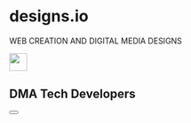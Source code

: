# designs.io
WEB CREATION AND DIGITAL MEDIA DESIGNS

<!DOCTYPE html><html lang="en"><head><meta charSet="utf-8"/><link rel="preload" as="font" href="https://builder.bookipi.com/_next/static/media/c9a5bc6a7c948fb0-s.p.woff2" crossorigin="" type="font/woff2"/><link rel="stylesheet" href="https://builder.bookipi.com/_next/static/css/944135019c598660.css" data-precedence="next"/><link rel="stylesheet" href="https://builder.bookipi.com/_next/static/css/442e733a3b2dfb42.css" data-precedence="next"/><link rel="stylesheet" href="https://builder.bookipi.com/_next/static/css/026dd4f6c5a07333.css" data-precedence="next"/><meta name="next-size-adjust"/><meta name="viewport" content="width=device-width, initial-scale=1, maximum-scale=1"/><title>DMA Tech Developers - Web Development and Digital Solutions in Nairobi City</title><meta name="description" content="Explore cutting-edge web development and digital media solutions by DMA Tech Developers in Nairobi City. Elevate your brand&#x27;s online presence with our tailored services."/><meta name="viewport" content="width=device-width, initial-scale=1"/><meta name="robots" content="index, follow"/><link rel="canonical" href="https://builder.bookipi.com/pages/dma-tech-developers/"/><meta property="og:title" content="DMA Tech Developers - Web Development and Digital Solutions in Nairobi City"/><meta property="og:description" content="Explore cutting-edge web development and digital media solutions by DMA Tech Developers in Nairobi City. Elevate your brand&#x27;s online presence with our tailored services."/><meta property="og:site_name" content="DMA Tech Developers"/><meta property="og:image" content="https://images.unsplash.com/photo-1519389950473-47ba0277781c?crop=entropy&amp;cs=tinysrgb&amp;fit=max&amp;fm=jpg&amp;ixid=M3w0NjIwNjV8MHwxfHNlYXJjaHwxfHxBJTIwdGVhbSUyMG9mJTIwZGl2ZXJzZSUyMHByb2Zlc3Npb25hbHMlMjBjb2xsYWJvcmF0aW5nJTIwb24lMjBhJTIwcHJvamVjdHxlbnwxfDB8fHwxNzE1MTUwMDkzfDA&amp;ixlib=rb-4.0.3&amp;q=80&amp;w=400"/><meta property="og:type" content="website"/><meta name="twitter:card" content="summary_large_image"/><meta name="twitter:title" content="DMA Tech Developers - Web Development and Digital Solutions in Nairobi City"/><meta name="twitter:description" content="Explore cutting-edge web development and digital media solutions by DMA Tech Developers in Nairobi City. Elevate your brand&#x27;s online presence with our tailored services."/><meta name="twitter:image" content="https://images.unsplash.com/photo-1519389950473-47ba0277781c?crop=entropy&amp;cs=tinysrgb&amp;fit=max&amp;fm=jpg&amp;ixid=M3w0NjIwNjV8MHwxfHNlYXJjaHwxfHxBJTIwdGVhbSUyMG9mJTIwZGl2ZXJzZSUyMHByb2Zlc3Npb25hbHMlMjBjb2xsYWJvcmF0aW5nJTIwb24lMjBhJTIwcHJvamVjdHxlbnwxfDB8fHwxNzE1MTUwMDkzfDA&amp;ixlib=rb-4.0.3&amp;q=80&amp;w=400"/><link rel="icon" href="https://builder.bookipi.com/_next/static/media/favicon.c71c81ea.png" sizes="32x32"/><script src="https://builder.bookipi.com/_next/static/chunks/polyfills-78c92fac7aa8fdd8.js" noModule=""></script></head><body class="__className_bd4914"><!--$--><div id="published-website" class="overflow-x-hidden"><div class="content-grid mx-auto w-full @container"><nav id="header" class="grid-full-width flex w-full flex-row justify-between bg-white px-4 py-6 @4xl:px-16"><div class="flex w-full flex-col-reverse flex-wrap gap-6 overflow-x-hidden @4xl:flex-row @4xl:flex-nowrap @4xl:justify-between @4xl:gap-4"><div id="logo-siteName-button-group" class="flex flex-row flex-wrap justify-between "><div id="logo-siteName-group" class="flex flex-1 flex-row items-center gap-3 overflow-hidden whitespace-nowrap"><div class="inline-block w-8 min-w-[32px]"><img alt="Tech-themed illustration" title="Tech-themed illustration" loading="lazy" width="32" height="32" decoding="async" data-nimg="1" class="rounded-full object-cover" style="color:transparent;width:32px;height:32px" src="https://images.unsplash.com/photo-1531297484001-80022131f5a1?crop=entropy&amp;cs=tinysrgb&amp;fit=max&amp;fm=jpg&amp;ixid=M3w0NjIwNjV8MHwxfHNlYXJjaHwxfHxUZWNoLXRoZW1lZCUyMGlsbHVzdHJhdGlvbnxlbnwxfDB8fHwxNzE1MTUwMDkzfDA&amp;ixlib=rb-4.0.3&amp;q=80&amp;w=200"/></div><h1 class="overflow-hidden overflow-ellipsis whitespace-nowrap break-words text-2xl font-semibold text-gray-900 @sm:max-w-none dark:text-gray-300">DMA Tech Developers</h1></div><div id="button-group" class="order-3 m-1 justify-center @sm:inline-flex @4xl:hidden"><button type="button" class="w-full inline-flex justify-center items-center text-center rounded-lg focus:outline-none focus:ring-4 focus:ring-primary-300 dark:bg-primary-600 dark:hover:bg-primary-700 dark:focus:ring-primary-800 
        disabled:bg-gray-100 disabled:text-gray-300
      bg-blue-700 text-white hover:bg-primary-700 focus:ring-4 focus:ring-primary-300 dark:bg-primary-600 dark:hover:bg-primary-700 dark:focus:ring-primary-800
      capitalize
      
      
      px-[20px] py-[10px] text-sm font-medium
      
      
      ">Chat With Us</button></div></div><ul id="phone-social-group" class="flex w-full flex-row items-center justify-between @4xl:flex-1 @4xl:justify-end @4xl:gap-5"><li><a href="tel:+254726884015" class="whitespace-nowrap text-sm font-medium text-gray-900 @sm:inline-block dark:text-gray-300">+254726884015</a></li><li class="inline-flex justify-end"><ul class="flex flex-row items-center justify-center gap-4"><li><svg width="24" height="24" viewBox="0 0 24 24" fill="none" xmlns="http://www.w3.org/2000/svg"><path d="M16.0352 13.125L16.5273 9.89062H13.3984V7.78125C13.3984 6.86719 13.8203 6.02344 15.2266 6.02344H16.668V3.24609C16.668 3.24609 15.3672 3 14.1367 3C11.5703 3 9.88281 4.58203 9.88281 7.39453V9.89062H7V13.125H9.88281V21H13.3984V13.125H16.0352Z" fill="#6B7280"></path></svg><span class="sr-only">Facebook</span></li><li><svg width="20" height="20" viewBox="0 0 20 20" fill="none" xmlns="http://www.w3.org/2000/svg"><g clip-path="url(#clip0_713_34432)"><path d="M10.0055 2.48506C12.4562 2.48506 12.7464 2.49581 13.7102 2.5388C14.6059 2.57821 15.0896 2.72869 15.412 2.85409C15.8384 3.0189 16.1465 3.21954 16.4654 3.53841C16.7878 3.86086 16.9849 4.1654 17.1497 4.59176C17.2751 4.91422 17.4256 5.40148 17.465 6.2936C17.508 7.26097 17.5187 7.55118 17.5187 9.99825C17.5187 12.4489 17.508 12.7391 17.465 13.7029C17.4256 14.5986 17.2751 15.0823 17.1497 15.4047C16.9849 15.8311 16.7842 16.1392 16.4654 16.4581C16.1429 16.7805 15.8384 16.9776 15.412 17.1424C15.0896 17.2678 14.6023 17.4183 13.7102 17.4577C12.7428 17.5007 12.4526 17.5114 10.0055 17.5114C7.55488 17.5114 7.26467 17.5007 6.30089 17.4577C5.40519 17.4183 4.9215 17.2678 4.59905 17.1424C4.17269 16.9776 3.86457 16.777 3.5457 16.4581C3.22324 16.1356 3.02619 15.8311 2.86138 15.4047C2.73598 15.0823 2.5855 14.595 2.54609 13.7029C2.50309 12.7355 2.49235 12.4453 2.49235 9.99825C2.49235 7.54759 2.50309 7.25738 2.54609 6.2936C2.5855 5.3979 2.73598 4.91422 2.86138 4.59176C3.02619 4.1654 3.22683 3.85728 3.5457 3.53841C3.86815 3.21595 4.17269 3.0189 4.59905 2.85409C4.9215 2.72869 5.40877 2.57821 6.30089 2.5388C7.26467 2.49581 7.55488 2.48506 10.0055 2.48506ZM10.0055 0.833374C7.51547 0.833374 7.20376 0.844123 6.22565 0.887116C5.25112 0.93011 4.58113 1.08775 4.00072 1.31347C3.39522 1.54994 2.88287 1.86165 2.37411 2.37399C1.86177 2.88275 1.55006 3.3951 1.3136 3.99701C1.08788 4.58101 0.930232 5.24742 0.887239 6.22195C0.844245 7.20364 0.833496 7.51535 0.833496 10.0054C0.833496 12.4955 0.844245 12.8072 0.887239 13.7853C0.930232 14.7598 1.08788 15.4298 1.3136 16.0102C1.55006 16.6157 1.86177 17.1281 2.37411 17.6368C2.88287 18.1456 3.39522 18.4609 3.99713 18.6938C4.58113 18.9195 5.24754 19.0771 6.22207 19.1201C7.20018 19.1631 7.51189 19.1739 10.002 19.1739C12.492 19.1739 12.8037 19.1631 13.7818 19.1201C14.7564 19.0771 15.4264 18.9195 16.0068 18.6938C16.6087 18.4609 17.121 18.1456 17.6298 17.6368C18.1386 17.1281 18.4538 16.6157 18.6867 16.0138C18.9124 15.4298 19.0701 14.7634 19.1131 13.7889C19.1561 12.8108 19.1668 12.4991 19.1668 10.009C19.1668 7.51893 19.1561 7.20723 19.1131 6.22911C19.0701 5.25458 18.9124 4.58459 18.6867 4.00418C18.461 3.3951 18.1493 2.88275 17.637 2.37399C17.1282 1.86523 16.6159 1.54994 16.0139 1.31706C15.4299 1.09134 14.7635 0.933693 13.789 0.890699C12.8073 0.844123 12.4956 0.833374 10.0055 0.833374Z" fill="#6B7280"></path><path d="M10.0055 5.29399C7.4044 5.29399 5.29412 7.40428 5.29412 10.0054C5.29412 12.6065 7.4044 14.7168 10.0055 14.7168C12.6067 14.7168 14.717 12.6065 14.717 10.0054C14.717 7.40428 12.6067 5.29399 10.0055 5.29399ZM10.0055 13.0616C8.31802 13.0616 6.94938 11.6929 6.94938 10.0054C6.94938 8.3179 8.31802 6.94926 10.0055 6.94926C11.693 6.94926 13.0617 8.3179 13.0617 10.0054C13.0617 11.6929 11.693 13.0616 10.0055 13.0616Z" fill="#6B7280"></path><path d="M16.0032 5.1077C16.0032 5.71678 15.5088 6.20763 14.9033 6.20763C14.2942 6.20763 13.8033 5.7132 13.8033 5.1077C13.8033 4.49862 14.2978 4.00777 14.9033 4.00777C15.5088 4.00777 16.0032 4.5022 16.0032 5.1077Z" fill="#6B7280"></path></g><defs><clipPath id="clip0_713_34432"><rect width="20" height="20" fill="white"></rect></clipPath></defs></svg><span class="sr-only">Instagram</span></li><li><svg width="24" height="24" viewBox="0 0 24 24" fill="none" xmlns="http://www.w3.org/2000/svg"><path d="M19.1367 8.62109C19.8398 8.09375 20.4727 7.46094 20.9648 6.72266C20.332 7.00391 19.5938 7.21484 18.8555 7.28516C19.6289 6.82812 20.1914 6.125 20.4727 5.24609C19.7695 5.66797 18.9609 5.98438 18.1523 6.16016C17.4492 5.42188 16.5 5 15.4453 5C13.4062 5 11.7539 6.65234 11.7539 8.69141C11.7539 8.97266 11.7891 9.25391 11.8594 9.53516C8.80078 9.35938 6.05859 7.88281 4.23047 5.66797C3.91406 6.19531 3.73828 6.82812 3.73828 7.53125C3.73828 8.79688 4.37109 9.92188 5.39062 10.5898C4.79297 10.5547 4.19531 10.4141 3.70312 10.1328V10.168C3.70312 11.9609 4.96875 13.4375 6.65625 13.7891C6.375 13.8594 6.02344 13.9297 5.70703 13.9297C5.46094 13.9297 5.25 13.8945 5.00391 13.8594C5.46094 15.3359 6.83203 16.3906 8.44922 16.4258C7.18359 17.4102 5.60156 18.0078 3.87891 18.0078C3.5625 18.0078 3.28125 17.9727 3 17.9375C4.61719 18.9922 6.55078 19.5898 8.66016 19.5898C15.4453 19.5898 19.1367 14 19.1367 9.11328C19.1367 8.9375 19.1367 8.79688 19.1367 8.62109Z" fill="#6B7280"></path></svg><span class="sr-only">Twitter</span></li><li><svg width="20" height="20" viewBox="0 0 20 20" fill="none" xmlns="http://www.w3.org/2000/svg"><g clip-path="url(#clip0_713_34436)"><path d="M10.0002 19.1667C15.0628 19.1667 19.1668 15.0626 19.1668 10C19.1668 4.93743 15.0628 0.833374 10.0002 0.833374C4.93755 0.833374 0.833496 4.93743 0.833496 10C0.833496 15.0626 4.93755 19.1667 10.0002 19.1667Z" fill="white"></path><path d="M10.0002 0.833374C4.93755 0.833374 0.833496 4.93743 0.833496 10C0.833496 13.8855 3.24776 17.2051 6.65791 18.5405C6.57492 17.8162 6.50702 16.6996 6.68809 15.9074C6.85407 15.1907 7.75942 11.3505 7.75942 11.3505C7.75942 11.3505 7.48782 10.7998 7.48782 9.9925C7.48782 8.71746 8.22719 7.76684 9.14762 7.76684C9.93226 7.76684 10.3095 8.35532 10.3095 9.05697C10.3095 9.8416 9.81155 11.0186 9.54749 12.1125C9.32869 13.0254 10.0077 13.7723 10.9055 13.7723C12.5351 13.7723 13.7875 12.0522 13.7875 9.57754C13.7875 7.38207 12.2107 5.85052 9.95489 5.85052C7.34447 5.85052 5.81292 7.80457 5.81292 9.82651C5.81292 10.6112 6.1147 11.4561 6.49193 11.9164C6.56738 12.0069 6.57492 12.0899 6.55229 12.1804C6.48439 12.4671 6.32595 13.0933 6.29577 13.2216C6.25805 13.3876 6.15997 13.4253 5.98645 13.3423C4.83967 12.8066 4.12293 11.1393 4.12293 9.78879C4.12293 6.89922 6.22033 4.24352 10.1812 4.24352C13.3575 4.24352 15.8321 6.5069 15.8321 9.53982C15.8321 12.701 13.8404 15.2435 11.079 15.2435C10.1511 15.2435 9.27588 14.7607 8.98164 14.1873C8.98164 14.1873 8.52142 15.9376 8.40826 16.3677C8.20455 17.1674 7.64625 18.1633 7.26902 18.7744C8.12911 19.0384 9.03446 19.1818 9.98507 19.1818C15.0475 19.1818 19.1517 15.0775 19.1517 10.0151C19.1668 4.93763 15.0626 0.833374 10.0002 0.833374Z" fill="#6B7280"></path></g><defs><clipPath id="clip0_713_34436"><rect width="20" height="20" fill="white"></rect></clipPath></defs></svg><span class="sr-only">Pinterest</span></li><li><svg xmlns="http://www.w3.org/2000/svg" height="20" viewBox="0 0 448 512" style="fill:#6b7280"><path d="M448,209.91a210.06,210.06,0,0,1-122.77-39.25V349.38A162.55,162.55,0,1,1,185,188.31V278.2a74.62,74.62,0,1,0,52.23,71.18V0l88,0a121.18,121.18,0,0,0,1.86,22.17h0A122.18,122.18,0,0,0,381,102.39a121.43,121.43,0,0,0,67,20.14Z"></path></svg><span class="sr-only">Tiktok</span></li><li><svg xmlns="http://www.w3.org/2000/svg" height="20" viewBox="0 0 448 512" style="fill:#6b7280"><path d="M416 32H31.9C14.3 32 0 46.5 0 64.3v383.4C0 465.5 14.3 480 31.9 480H416c17.6 0 32-14.5 32-32.3V64.3c0-17.8-14.4-32.3-32-32.3zM135.4 416H69V202.2h66.5V416zm-33.2-243c-21.3 0-38.5-17.3-38.5-38.5S80.9 96 102.2 96c21.2 0 38.5 17.3 38.5 38.5 0 21.3-17.2 38.5-38.5 38.5zm282.1 243h-66.4V312c0-24.8-.5-56.7-34.5-56.7-34.6 0-39.9 27-39.9 54.9V416h-66.4V202.2h63.7v29.2h.9c8.9-16.8 30.6-34.5 62.9-34.5 67.2 0 79.7 44.3 79.7 101.9V416z"></path></svg><span class="sr-only">LinkedIn</span></li></ul></li><li id="button-group-desktop" class="hidden justify-center @4xl:inline-flex"><button type="button" class="w-full inline-flex justify-center items-center text-center rounded-lg focus:outline-none focus:ring-4 focus:ring-primary-300 dark:bg-primary-600 dark:hover:bg-primary-700 dark:focus:ring-primary-800 
        disabled:bg-gray-100 disabled:text-gray-300
      bg-blue-700 text-white hover:bg-primary-700 focus:ring-4 focus:ring-primary-300 dark:bg-primary-600 dark:hover:bg-primary-700 dark:focus:ring-primary-800
      capitalize
      
      
      px-[20px] py-[10px] text-sm font-medium
      
      
      ">Chat With Us</button></li></ul></div></nav><main class="grid-full-width w-full gap-6 bg-white md:gap-0"><section id="intro" class="bg-white"><article class="contents-container mx-auto items-center gap-8"><div id="container" class="md:grid md:grid-cols-2 lg:gap-14 xl:gap-16"><div class="mx-auto h-full max-w-screen-xl"><div class="mx-auto flex h-full max-w-screen-md flex-col justify-center"><div id="text-group"><h2 style="line-height:1.1" class="mb-5 text-center text-3xl text-4xl font-extrabold tracking-tight text-gray-900 dark:text-white sm:text-left md:mb-6 md:text-3xl md:text-6xl">Welcome to DMA Tech Developers</h2><p class="mb-10 text-center text-lg font-normal leading-[150%] text-gray-500 sm:text-left md:mb-10 md:text-xl md:leading-[30px]">Your premier destination for cutting-edge web development and digital media solutions</p></div><div class="m-1 w-full md:w-fit"><div class="flex w-full flex-col justify-center gap-3 md:max-w-full md:flex-row md:items-center md:gap-0"><div class="m-1 w-full md:w-fit"><button type="button" class="w-full inline-flex justify-center items-center text-center rounded-lg focus:outline-none focus:ring-4 focus:ring-primary-300 dark:bg-primary-600 dark:hover:bg-primary-700 dark:focus:ring-primary-800 
        disabled:bg-gray-100 disabled:text-gray-300
      bg-blue-700 text-white hover:bg-primary-700 focus:ring-4 focus:ring-primary-300 dark:bg-primary-600 dark:hover:bg-primary-700 dark:focus:ring-primary-800
      capitalize
      
      
      
      
      px-6 py-[14px] text-base font-medium
      ">Contact Us</button></div></div></div></div></div><div class="mt-12 w-auto items-center justify-center sm:flex md:mt-0"><img alt="A team of diverse professionals collaborating on a project" title="A team of diverse professionals collaborating on a project" fetchPriority="high" width="0" height="0" decoding="async" data-nimg="1" class="w-full rounded-lg object-contain shadow-lg dark:hidden" style="color:transparent;width:100%;max-width:100%;height:auto;object-fit:cover" src="https://images.unsplash.com/photo-1519389950473-47ba0277781c?crop=entropy&amp;cs=tinysrgb&amp;fit=max&amp;fm=jpg&amp;ixid=M3w0NjIwNjV8MHwxfHNlYXJjaHwxfHxBJTIwdGVhbSUyMG9mJTIwZGl2ZXJzZSUyMHByb2Zlc3Npb25hbHMlMjBjb2xsYWJvcmF0aW5nJTIwb24lMjBhJTIwcHJvamVjdHxlbnwxfDB8fHwxNzE1MTUwMDkzfDA&amp;ixlib=rb-4.0.3&amp;q=80&amp;w=1080"/></div></div></article></section><section id="services" class="contents-container flex w-full flex-col items-center bg-white dark:bg-gray-900"><ul class="flex flex-col gap-8 bg-white md:gap-16"><li><article class="max-w-screen-xl grid-cols-1 items-center gap-8 bg-white dark:bg-gray-900 md:grid md:grid-cols-2 lg:gap-20"><div class="flex items-center justify-center order-1"><img alt="" title="" fetchPriority="high" width="0" height="0" decoding="async" data-nimg="1" class="max-h-[294px] w-full rounded-lg object-contain shadow-lg dark:hidden md:max-h-[485px]" style="color:transparent;width:100%;max-width:100%;height:auto;object-fit:cover" src="https://images.unsplash.com/photo-1506097425191-7ad538b29cef?crop=entropy&amp;cs=tinysrgb&amp;fit=max&amp;fm=jpg&amp;ixid=M3w0NjIwNjV8MHwxfHNlYXJjaHw2Nnx8d2ViJTIwZGVzaWdufGVufDF8MHx8fDE3MTUxNTI3MDF8MA&amp;ixlib=rb-4.0.3&amp;q=80&amp;w=1080"/></div><div class="order-2 mt-4 md:mt-0"><h3 class="mb-6 break-words text-4xl font-extrabold tracking-tight text-gray-900 dark:text-white">WEB DEVELOPMENT AND GRAPHIC DESIGNS</h3><p class="mb-6 break-words font-light text-gray-500 dark:text-gray-400 md:text-lg">Experience custom-built websites that reflect your brand&#x27;s uniqueness and captivate your audience. Our team combines creativity and functionality to deliver visually stunning designs optimized for performance and user engagement. From responsive layouts to intuitive navigation, we craft websites tailored to your specific needs. Let us transform your online presence into a digital masterpiece.</p><form class="m-1 inline-block"><button type="button" class="w-full inline-flex justify-center items-center text-center rounded-lg focus:outline-none focus:ring-4 focus:ring-primary-300 dark:bg-primary-600 dark:hover:bg-primary-700 dark:focus:ring-primary-800 
        disabled:bg-gray-100 disabled:text-gray-300
      bg-blue-700 text-white hover:bg-primary-700 focus:ring-4 focus:ring-primary-300 dark:bg-primary-600 dark:hover:bg-primary-700 dark:focus:ring-primary-800
      capitalize
      
      
      px-[20px] py-[10px] text-sm font-medium
      
      
      ">Whatsapp Us </button></form></div></article></li><li><article class="max-w-screen-xl grid-cols-1 items-center gap-8 bg-white dark:bg-gray-900 md:grid md:grid-cols-2 lg:gap-20"><div class="flex items-center justify-center order-2"><img alt="" title="" fetchPriority="high" width="0" height="0" decoding="async" data-nimg="1" class="max-h-[294px] w-full rounded-lg object-contain shadow-lg dark:hidden md:max-h-[485px]" style="color:transparent;width:100%;max-width:100%;height:auto;object-fit:cover" src="https://images.unsplash.com/photo-1616469829718-0faf16324280?crop=entropy&amp;cs=tinysrgb&amp;fit=max&amp;fm=jpg&amp;ixid=M3w0NjIwNjV8MHwxfHNlYXJjaHw4fHxzZW98ZW58MXwwfHx8MTcxNTE1MTU3OXww&amp;ixlib=rb-4.0.3&amp;q=80&amp;w=1080"/></div><div class="order-1 mt-4 md:mt-0"><h3 class="mb-6 break-words text-4xl font-extrabold tracking-tight text-gray-900 dark:text-white">SEO Optimization Strategies</h3><p class="mb-6 break-words font-light text-gray-500 dark:text-gray-400 md:text-lg">Enhance your search engine rankings and drive organic traffic with our proven SEO strategies. We analyze keywords, optimize content, and implement technical enhancements to improve your site&#x27;s visibility on search engines like Google. Stay ahead of the competition with our data-driven approach that focuses on long-term results and sustainable growth.</p></div></article></li><li><article class="max-w-screen-xl grid-cols-1 items-center gap-8 bg-white dark:bg-gray-900 md:grid md:grid-cols-2 lg:gap-20"><div class="flex items-center justify-center order-1"><img alt="" title="" fetchPriority="high" width="0" height="0" decoding="async" data-nimg="1" class="max-h-[294px] w-full rounded-lg object-contain shadow-lg dark:hidden md:max-h-[485px]" style="color:transparent;width:100%;max-width:100%;height:auto;object-fit:cover" src="https://images.unsplash.com/photo-1683721003111-070bcc053d8b?crop=entropy&amp;cs=tinysrgb&amp;fit=max&amp;fm=jpg&amp;ixid=M3w0NjIwNjV8MHwxfHNlYXJjaHwzMnx8c29jaWFsJTIwbWVkaWElMjBtYW5hZ2VtZW50fGVufDF8MHx8fDE3MTUxNTE2NjF8MA&amp;ixlib=rb-4.0.3&amp;q=80&amp;w=1080"/></div><div class="order-2 mt-4 md:mt-0"><h3 class="mb-6 break-words text-4xl font-extrabold tracking-tight text-gray-900 dark:text-white">Social Media Management</h3><p class="mb-6 break-words font-light text-gray-500 dark:text-gray-400 md:text-lg">Elevate your social media presence with strategic management tailored to increase brand awareness and customer engagement. From crafting compelling posts to analyzing performance metrics, we help you build a strong online community. Our expertise spans across platforms like Facebook, Instagram, Twitter, LinkedIn, ensuring consistent messaging aligned with your brand identity.</p></div></article></li></ul></section><section id="quote" class="content-grid full-width grid-full-width w-full bg-gray-50 dark:bg-gray-900"><div class="contents-container"><figure class="medium-center"><svg class="mx-auto mb-3 h-12 text-gray-400 dark:text-gray-600" viewBox="0 0 24 27" fill="none" xmlns="http://www.w3.org/2000/svg"><path d="M14.017 18L14.017 10.609C14.017 4.905 17.748 1.039 23 0L23.995 2.151C21.563 3.068 20 5.789 20 8H24V18H14.017ZM0 18V10.609C0 4.905 3.748 1.038 9 0L9.996 2.151C7.563 3.068 6 5.789 6 8H9.983L9.983 18L0 18Z" fill="currentColor"></path></svg><blockquote><p class="text-center text-2xl font-semibold leading-relaxed text-gray-900 ">DMA Tech Developers transformed our online presence with their exceptional web development services. The team&#x27;s dedication and expertise have truly set them apart.</p></blockquote><figcaption class="mt-6 flex items-center justify-center gap-[9px]"><img alt="" title="" loading="lazy" width="0" height="0" decoding="async" data-nimg="1" class="h-6 w-6 rounded-full" style="color:transparent" src="https://images.unsplash.com/photo-1642257834579-eee89ff3e9fd?crop=entropy&amp;cs=tinysrgb&amp;fit=max&amp;fm=jpg&amp;ixid=M3w0NjIwNjV8MHwxfHNlYXJjaHwyN3x8YW4lMjBhZnJpY2FuJTIwZW50cmVwcmVuZXVyfGVufDF8MHx8fDE3MTUxNTA1Mjh8MA&amp;ixlib=rb-4.0.3&amp;q=80&amp;w=1080"/><div class="flex items-center gap-3"><span class="text-center font-medium text-gray-900 dark:text-white">Satisfied Client</span><span class="text-base font-semibold leading-tight">/</span><span class="text-sm font-normal leading-tight text-gray-500 dark:text-gray-400">CEO- Vibrant Associates </span></div></figcaption><div class="mt-[10px] flex items-center justify-center space-x-1"><svg class="h-4 w-4 text-yellow-300" aria-hidden="true" xmlns="http://www.w3.org/2000/svg" fill="currentColor" viewBox="0 0 22 20"><path d="M20.924 7.625a1.523 1.523 0 0 0-1.238-1.044l-5.051-.734-2.259-4.577a1.534 1.534 0 0 0-2.752 0L7.365 5.847l-5.051.734A1.535 1.535 0 0 0 1.463 9.2l3.656 3.563-.863 5.031a1.532 1.532 0 0 0 2.226 1.616L11 17.033l4.518 2.375a1.534 1.534 0 0 0 2.226-1.617l-.863-5.03L20.537 9.2a1.523 1.523 0 0 0 .387-1.575Z"></path></svg><svg class="h-4 w-4 text-yellow-300" aria-hidden="true" xmlns="http://www.w3.org/2000/svg" fill="currentColor" viewBox="0 0 22 20"><path d="M20.924 7.625a1.523 1.523 0 0 0-1.238-1.044l-5.051-.734-2.259-4.577a1.534 1.534 0 0 0-2.752 0L7.365 5.847l-5.051.734A1.535 1.535 0 0 0 1.463 9.2l3.656 3.563-.863 5.031a1.532 1.532 0 0 0 2.226 1.616L11 17.033l4.518 2.375a1.534 1.534 0 0 0 2.226-1.617l-.863-5.03L20.537 9.2a1.523 1.523 0 0 0 .387-1.575Z"></path></svg><svg class="h-4 w-4 text-yellow-300" aria-hidden="true" xmlns="http://www.w3.org/2000/svg" fill="currentColor" viewBox="0 0 22 20"><path d="M20.924 7.625a1.523 1.523 0 0 0-1.238-1.044l-5.051-.734-2.259-4.577a1.534 1.534 0 0 0-2.752 0L7.365 5.847l-5.051.734A1.535 1.535 0 0 0 1.463 9.2l3.656 3.563-.863 5.031a1.532 1.532 0 0 0 2.226 1.616L11 17.033l4.518 2.375a1.534 1.534 0 0 0 2.226-1.617l-.863-5.03L20.537 9.2a1.523 1.523 0 0 0 .387-1.575Z"></path></svg><svg class="h-4 w-4 text-yellow-300" aria-hidden="true" xmlns="http://www.w3.org/2000/svg" fill="currentColor" viewBox="0 0 22 20"><path d="M20.924 7.625a1.523 1.523 0 0 0-1.238-1.044l-5.051-.734-2.259-4.577a1.534 1.534 0 0 0-2.752 0L7.365 5.847l-5.051.734A1.535 1.535 0 0 0 1.463 9.2l3.656 3.563-.863 5.031a1.532 1.532 0 0 0 2.226 1.616L11 17.033l4.518 2.375a1.534 1.534 0 0 0 2.226-1.617l-.863-5.03L20.537 9.2a1.523 1.523 0 0 0 .387-1.575Z"></path></svg><svg class="h-4 w-4 text-yellow-300" aria-hidden="true" xmlns="http://www.w3.org/2000/svg" fill="currentColor" viewBox="0 0 22 20"><path d="M20.924 7.625a1.523 1.523 0 0 0-1.238-1.044l-5.051-.734-2.259-4.577a1.534 1.534 0 0 0-2.752 0L7.365 5.847l-5.051.734A1.535 1.535 0 0 0 1.463 9.2l3.656 3.563-.863 5.031a1.532 1.532 0 0 0 2.226 1.616L11 17.033l4.518 2.375a1.534 1.534 0 0 0 2.226-1.617l-.863-5.03L20.537 9.2a1.523 1.523 0 0 0 .387-1.575Z"></path></svg></div></figure></div></section><section id="faq" class="contents-container bg-white dark:bg-gray-900"><h3 class="mb-8 text-center text-3xl font-extrabold leading-tight tracking-tight text-gray-900 md:tracking-[-0.36px] lg:mb-8 lg:text-4xl">Frequently asked questions</h3><div class="medium-center"><ul class="px-4" id="accordion-flush" data-accordion="collapse" data-active-classes="bg-white dark:bg-gray-900 text-gray-900" data-inactive-classes="text-gray-500"><li><div id="accordion-flush-heading-0"><button type="button" class="flex w-full items-center justify-between border-b border-gray-200  bg-white py-6 text-left text-lg font-medium leading-tight text-gray-900 md:leading-none" data-accordion-target="#accordion-flush-body-0" aria-expanded="false" aria-controls="accordion-flush-body-0"><span>What services do you offer?</span><svg data-accordion-icon="" class="h-6 w-6  shrink-0" fill="currentColor" viewBox="0 0 20 20" xmlns="http://www.w3.org/2000/svg"><path fill-rule="evenodd" d="M5.293 7.293a1 1 0 011.414 0L10 10.586l3.293-3.293a1 1 0 111.414 1.414l-4 4a1 1 0 01-1.414 0l-4-4a1 1 0 010-1.414z" clip-rule="evenodd"></path></svg></button></div></li><li><div id="accordion-flush-heading-1"><button type="button" class="flex w-full items-center justify-between border-b border-gray-200  bg-white py-6 text-left text-lg font-medium leading-tight text-gray-900 md:leading-none" data-accordion-target="#accordion-flush-body-1" aria-expanded="false" aria-controls="accordion-flush-body-1"><span>How can I contact your team?</span><svg data-accordion-icon="" class="h-6 w-6  shrink-0" fill="currentColor" viewBox="0 0 20 20" xmlns="http://www.w3.org/2000/svg"><path fill-rule="evenodd" d="M5.293 7.293a1 1 0 011.414 0L10 10.586l3.293-3.293a1 1 0 111.414 1.414l-4 4a1 1 0 01-1.414 0l-4-4a1 1 0 010-1.414z" clip-rule="evenodd"></path></svg></button></div></li><li><div id="accordion-flush-heading-2"><button type="button" class="flex w-full items-center justify-between border-b border-gray-200  bg-white py-6 text-left text-lg font-medium leading-tight text-gray-900 md:leading-none" data-accordion-target="#accordion-flush-body-2" aria-expanded="false" aria-controls="accordion-flush-body-2"><span>Do you have experience in creating digital solutions for brands?</span><svg data-accordion-icon="" class="h-6 w-6  shrink-0" fill="currentColor" viewBox="0 0 20 20" xmlns="http://www.w3.org/2000/svg"><path fill-rule="evenodd" d="M5.293 7.293a1 1 0 011.414 0L10 10.586l3.293-3.293a1 1 0 111.414 1.414l-4 4a1 1 0 01-1.414 0l-4-4a1 1 0 010-1.414z" clip-rule="evenodd"></path></svg></button></div></li><li><div id="accordion-flush-heading-3"><button type="button" class="flex w-full items-center justify-between border-b border-gray-200  bg-white py-6 text-left text-lg font-medium leading-tight text-gray-900 md:leading-none" data-accordion-target="#accordion-flush-body-3" aria-expanded="false" aria-controls="accordion-flush-body-3"><span>How can DMA Tech Developers assist me with my digital vision? </span><svg data-accordion-icon="" class="h-6 w-6  shrink-0" fill="currentColor" viewBox="0 0 20 20" xmlns="http://www.w3.org/2000/svg"><path fill-rule="evenodd" d="M5.293 7.293a1 1 0 011.414 0L10 10.586l3.293-3.293a1 1 0 111.414 1.414l-4 4a1 1 0 01-1.414 0l-4-4a1 1 0 010-1.414z" clip-rule="evenodd"></path></svg></button></div></li></ul></div></section><section id="cta" class="grid-full-width w-full bg-gray-50"><div class="contents-container"><div class="medium-center flex flex-col items-center justify-center gap-6"><h3 class="text-center text-3xl font-extrabold leading-tight md:text-4xl">Elevate Your Online Presence with DMA Tech Developers</h3><p class="max-w-[960px] self-stretch text-center text-base font-normal leading-6 text-gray-500 md:text-2xl md:text-xl md:leading-[30px]">Call us at +254726884015

</p><div class="flex w-full justify-center"><div class="flex w-full flex-col justify-center gap-3 md:max-w-full md:flex-row md:items-center md:gap-0"><div class="m-1 w-full md:w-fit"><button type="button" class="w-full inline-flex justify-center items-center text-center rounded-lg focus:outline-none focus:ring-4 focus:ring-primary-300 dark:bg-primary-600 dark:hover:bg-primary-700 dark:focus:ring-primary-800 
        disabled:bg-gray-100 disabled:text-gray-300
      bg-blue-700 text-white hover:bg-primary-700 focus:ring-4 focus:ring-primary-300 dark:bg-primary-600 dark:hover:bg-primary-700 dark:focus:ring-primary-800
      capitalize
      
      
      
      
      px-6 py-[14px] text-base font-medium
      ">Send us a Message</button></div></div></div></div></div></section></main><footer class="grid-full-width contents-container flex flex-col gap-5 bg-white"><span class="text-center text-sm text-gray-500">© <!-- -->2024<!-- --> <a href="https://builder.bookipi.com/pages/dma-tech-developers" class="hover:underline" target="_blank"></a>. All rights reserved.</span><span class="text-center text-sm text-gray-500 dark:text-gray-400">Powered by<!-- --> <a href="https://bookipi.com/" target="_blank" class="font-bold hover:underline">Bookipi <!-- -->❤️</a></span><div class="flex items-center justify-center space-x-1"><ul class="flex flex-row items-center justify-center gap-4"><li><svg width="24" height="24" viewBox="0 0 24 24" fill="none" xmlns="http://www.w3.org/2000/svg"><path d="M16.0352 13.125L16.5273 9.89062H13.3984V7.78125C13.3984 6.86719 13.8203 6.02344 15.2266 6.02344H16.668V3.24609C16.668 3.24609 15.3672 3 14.1367 3C11.5703 3 9.88281 4.58203 9.88281 7.39453V9.89062H7V13.125H9.88281V21H13.3984V13.125H16.0352Z" fill="#6B7280"></path></svg><span class="sr-only">Facebook</span></li><li><svg width="20" height="20" viewBox="0 0 20 20" fill="none" xmlns="http://www.w3.org/2000/svg"><g clip-path="url(#clip0_713_34432)"><path d="M10.0055 2.48506C12.4562 2.48506 12.7464 2.49581 13.7102 2.5388C14.6059 2.57821 15.0896 2.72869 15.412 2.85409C15.8384 3.0189 16.1465 3.21954 16.4654 3.53841C16.7878 3.86086 16.9849 4.1654 17.1497 4.59176C17.2751 4.91422 17.4256 5.40148 17.465 6.2936C17.508 7.26097 17.5187 7.55118 17.5187 9.99825C17.5187 12.4489 17.508 12.7391 17.465 13.7029C17.4256 14.5986 17.2751 15.0823 17.1497 15.4047C16.9849 15.8311 16.7842 16.1392 16.4654 16.4581C16.1429 16.7805 15.8384 16.9776 15.412 17.1424C15.0896 17.2678 14.6023 17.4183 13.7102 17.4577C12.7428 17.5007 12.4526 17.5114 10.0055 17.5114C7.55488 17.5114 7.26467 17.5007 6.30089 17.4577C5.40519 17.4183 4.9215 17.2678 4.59905 17.1424C4.17269 16.9776 3.86457 16.777 3.5457 16.4581C3.22324 16.1356 3.02619 15.8311 2.86138 15.4047C2.73598 15.0823 2.5855 14.595 2.54609 13.7029C2.50309 12.7355 2.49235 12.4453 2.49235 9.99825C2.49235 7.54759 2.50309 7.25738 2.54609 6.2936C2.5855 5.3979 2.73598 4.91422 2.86138 4.59176C3.02619 4.1654 3.22683 3.85728 3.5457 3.53841C3.86815 3.21595 4.17269 3.0189 4.59905 2.85409C4.9215 2.72869 5.40877 2.57821 6.30089 2.5388C7.26467 2.49581 7.55488 2.48506 10.0055 2.48506ZM10.0055 0.833374C7.51547 0.833374 7.20376 0.844123 6.22565 0.887116C5.25112 0.93011 4.58113 1.08775 4.00072 1.31347C3.39522 1.54994 2.88287 1.86165 2.37411 2.37399C1.86177 2.88275 1.55006 3.3951 1.3136 3.99701C1.08788 4.58101 0.930232 5.24742 0.887239 6.22195C0.844245 7.20364 0.833496 7.51535 0.833496 10.0054C0.833496 12.4955 0.844245 12.8072 0.887239 13.7853C0.930232 14.7598 1.08788 15.4298 1.3136 16.0102C1.55006 16.6157 1.86177 17.1281 2.37411 17.6368C2.88287 18.1456 3.39522 18.4609 3.99713 18.6938C4.58113 18.9195 5.24754 19.0771 6.22207 19.1201C7.20018 19.1631 7.51189 19.1739 10.002 19.1739C12.492 19.1739 12.8037 19.1631 13.7818 19.1201C14.7564 19.0771 15.4264 18.9195 16.0068 18.6938C16.6087 18.4609 17.121 18.1456 17.6298 17.6368C18.1386 17.1281 18.4538 16.6157 18.6867 16.0138C18.9124 15.4298 19.0701 14.7634 19.1131 13.7889C19.1561 12.8108 19.1668 12.4991 19.1668 10.009C19.1668 7.51893 19.1561 7.20723 19.1131 6.22911C19.0701 5.25458 18.9124 4.58459 18.6867 4.00418C18.461 3.3951 18.1493 2.88275 17.637 2.37399C17.1282 1.86523 16.6159 1.54994 16.0139 1.31706C15.4299 1.09134 14.7635 0.933693 13.789 0.890699C12.8073 0.844123 12.4956 0.833374 10.0055 0.833374Z" fill="#6B7280"></path><path d="M10.0055 5.29399C7.4044 5.29399 5.29412 7.40428 5.29412 10.0054C5.29412 12.6065 7.4044 14.7168 10.0055 14.7168C12.6067 14.7168 14.717 12.6065 14.717 10.0054C14.717 7.40428 12.6067 5.29399 10.0055 5.29399ZM10.0055 13.0616C8.31802 13.0616 6.94938 11.6929 6.94938 10.0054C6.94938 8.3179 8.31802 6.94926 10.0055 6.94926C11.693 6.94926 13.0617 8.3179 13.0617 10.0054C13.0617 11.6929 11.693 13.0616 10.0055 13.0616Z" fill="#6B7280"></path><path d="M16.0032 5.1077C16.0032 5.71678 15.5088 6.20763 14.9033 6.20763C14.2942 6.20763 13.8033 5.7132 13.8033 5.1077C13.8033 4.49862 14.2978 4.00777 14.9033 4.00777C15.5088 4.00777 16.0032 4.5022 16.0032 5.1077Z" fill="#6B7280"></path></g><defs><clipPath id="clip0_713_34432"><rect width="20" height="20" fill="white"></rect></clipPath></defs></svg><span class="sr-only">Instagram</span></li><li><svg width="24" height="24" viewBox="0 0 24 24" fill="none" xmlns="http://www.w3.org/2000/svg"><path d="M19.1367 8.62109C19.8398 8.09375 20.4727 7.46094 20.9648 6.72266C20.332 7.00391 19.5938 7.21484 18.8555 7.28516C19.6289 6.82812 20.1914 6.125 20.4727 5.24609C19.7695 5.66797 18.9609 5.98438 18.1523 6.16016C17.4492 5.42188 16.5 5 15.4453 5C13.4062 5 11.7539 6.65234 11.7539 8.69141C11.7539 8.97266 11.7891 9.25391 11.8594 9.53516C8.80078 9.35938 6.05859 7.88281 4.23047 5.66797C3.91406 6.19531 3.73828 6.82812 3.73828 7.53125C3.73828 8.79688 4.37109 9.92188 5.39062 10.5898C4.79297 10.5547 4.19531 10.4141 3.70312 10.1328V10.168C3.70312 11.9609 4.96875 13.4375 6.65625 13.7891C6.375 13.8594 6.02344 13.9297 5.70703 13.9297C5.46094 13.9297 5.25 13.8945 5.00391 13.8594C5.46094 15.3359 6.83203 16.3906 8.44922 16.4258C7.18359 17.4102 5.60156 18.0078 3.87891 18.0078C3.5625 18.0078 3.28125 17.9727 3 17.9375C4.61719 18.9922 6.55078 19.5898 8.66016 19.5898C15.4453 19.5898 19.1367 14 19.1367 9.11328C19.1367 8.9375 19.1367 8.79688 19.1367 8.62109Z" fill="#6B7280"></path></svg><span class="sr-only">Twitter</span></li><li><svg width="20" height="20" viewBox="0 0 20 20" fill="none" xmlns="http://www.w3.org/2000/svg"><g clip-path="url(#clip0_713_34436)"><path d="M10.0002 19.1667C15.0628 19.1667 19.1668 15.0626 19.1668 10C19.1668 4.93743 15.0628 0.833374 10.0002 0.833374C4.93755 0.833374 0.833496 4.93743 0.833496 10C0.833496 15.0626 4.93755 19.1667 10.0002 19.1667Z" fill="white"></path><path d="M10.0002 0.833374C4.93755 0.833374 0.833496 4.93743 0.833496 10C0.833496 13.8855 3.24776 17.2051 6.65791 18.5405C6.57492 17.8162 6.50702 16.6996 6.68809 15.9074C6.85407 15.1907 7.75942 11.3505 7.75942 11.3505C7.75942 11.3505 7.48782 10.7998 7.48782 9.9925C7.48782 8.71746 8.22719 7.76684 9.14762 7.76684C9.93226 7.76684 10.3095 8.35532 10.3095 9.05697C10.3095 9.8416 9.81155 11.0186 9.54749 12.1125C9.32869 13.0254 10.0077 13.7723 10.9055 13.7723C12.5351 13.7723 13.7875 12.0522 13.7875 9.57754C13.7875 7.38207 12.2107 5.85052 9.95489 5.85052C7.34447 5.85052 5.81292 7.80457 5.81292 9.82651C5.81292 10.6112 6.1147 11.4561 6.49193 11.9164C6.56738 12.0069 6.57492 12.0899 6.55229 12.1804C6.48439 12.4671 6.32595 13.0933 6.29577 13.2216C6.25805 13.3876 6.15997 13.4253 5.98645 13.3423C4.83967 12.8066 4.12293 11.1393 4.12293 9.78879C4.12293 6.89922 6.22033 4.24352 10.1812 4.24352C13.3575 4.24352 15.8321 6.5069 15.8321 9.53982C15.8321 12.701 13.8404 15.2435 11.079 15.2435C10.1511 15.2435 9.27588 14.7607 8.98164 14.1873C8.98164 14.1873 8.52142 15.9376 8.40826 16.3677C8.20455 17.1674 7.64625 18.1633 7.26902 18.7744C8.12911 19.0384 9.03446 19.1818 9.98507 19.1818C15.0475 19.1818 19.1517 15.0775 19.1517 10.0151C19.1668 4.93763 15.0626 0.833374 10.0002 0.833374Z" fill="#6B7280"></path></g><defs><clipPath id="clip0_713_34436"><rect width="20" height="20" fill="white"></rect></clipPath></defs></svg><span class="sr-only">Pinterest</span></li><li><svg xmlns="http://www.w3.org/2000/svg" height="20" viewBox="0 0 448 512" style="fill:#6b7280"><path d="M448,209.91a210.06,210.06,0,0,1-122.77-39.25V349.38A162.55,162.55,0,1,1,185,188.31V278.2a74.62,74.62,0,1,0,52.23,71.18V0l88,0a121.18,121.18,0,0,0,1.86,22.17h0A122.18,122.18,0,0,0,381,102.39a121.43,121.43,0,0,0,67,20.14Z"></path></svg><span class="sr-only">Tiktok</span></li><li><svg xmlns="http://www.w3.org/2000/svg" height="20" viewBox="0 0 448 512" style="fill:#6b7280"><path d="M416 32H31.9C14.3 32 0 46.5 0 64.3v383.4C0 465.5 14.3 480 31.9 480H416c17.6 0 32-14.5 32-32.3V64.3c0-17.8-14.4-32.3-32-32.3zM135.4 416H69V202.2h66.5V416zm-33.2-243c-21.3 0-38.5-17.3-38.5-38.5S80.9 96 102.2 96c21.2 0 38.5 17.3 38.5 38.5 0 21.3-17.2 38.5-38.5 38.5zm282.1 243h-66.4V312c0-24.8-.5-56.7-34.5-56.7-34.6 0-39.9 27-39.9 54.9V416h-66.4V202.2h63.7v29.2h.9c8.9-16.8 30.6-34.5 62.9-34.5 67.2 0 79.7 44.3 79.7 101.9V416z"></path></svg><span class="sr-only">LinkedIn</span></li></ul></div></footer></div></div><!--/$--><div role="alert" class="pointer-events-none fixed left-0 top-0 z-50 flex h-full w-full justify-center"><div class="mt-14"></div></div><script src="https://builder.bookipi.com/_next/static/chunks/webpack-264fb4ac4aeac1e1.js" async=""></script><script src="https://builder.bookipi.com/_next/static/chunks/7d8153d6-24584fa2b68db49f.js" async=""></script><script src="https://builder.bookipi.com/_next/static/chunks/a6bc9a3d-a9b4dd654e7b42ec.js" async=""></script><script src="https://builder.bookipi.com/_next/static/chunks/703-503164f664e97f10.js" async=""></script><script src="https://builder.bookipi.com/_next/static/chunks/main-app-3e078899a2868fb8.js" async=""></script><script>(self.__next_f=self.__next_f||[]).push([0])</script><script>self.__next_f.push([1,"1:HL[\"https://builder.bookipi.com/_next/static/media/c9a5bc6a7c948fb0-s.p.woff2\",{\"as\":\"font\",\"type\":\"font/woff2\"}]\n2:HL[\"https://builder.bookipi.com/_next/static/css/944135019c598660.css\",{\"as\":\"style\"}]\n3:HL[\"https://builder.bookipi.com/_next/static/css/442e733a3b2dfb42.css\",{\"as\":\"style\"}]\n0:\"$L4\"\n"])</script><script>self.__next_f.push([1,"5:HL[\"https://builder.bookipi.com/_next/static/css/026dd4f6c5a07333.css\",{\"as\":\"style\"}]\n"])</script><script>self.__next_f.push([1,"6:I{\"id\":\"7913\",\"chunks\":[\"272:static/chunks/webpack-264fb4ac4aeac1e1.js\",\"89:static/chunks/7d8153d6-24584fa2b68db49f.js\",\"392:static/chunks/a6bc9a3d-a9b4dd654e7b42ec.js\",\"703:static/chunks/703-503164f664e97f10.js\"],\"name\":\"\",\"async\":false}\n8:I{\"id\":\"2704\",\"chunks\":[\"272:static/chunks/webpack-264fb4ac4aeac1e1.js\",\"89:static/chunks/7d8153d6-24584fa2b68db49f.js\",\"392:static/chunks/a6bc9a3d-a9b4dd654e7b42ec.js\",\"703:static/chunks/703-503164f664e97f10.js\"],\"name\":\"\",\"async\":false}\n9:I{\"id\":\"2429\",\"chunks\":[\"396"])</script><script>self.__next_f.push([1,":static/chunks/a96f42ee-17f7f45c847cee46.js\",\"166:static/chunks/1afa0fef-651b48c94fa84d6c.js\",\"682:static/chunks/cfcaf17f-f68313944b043e42.js\",\"433:static/chunks/433-1f8571855dee582b.js\",\"53:static/chunks/53-28825038eaae3dbf.js\",\"949:static/chunks/949-f60a52b4c88faef4.js\",\"912:static/chunks/912-0495d8d1eec66ce6.js\",\"594:static/chunks/594-bdb0731ad9ba950c.js\",\"185:static/chunks/app/layout-e7d1ba1321e20a83.js\"],\"name\":\"\",\"async\":false}\na:I{\"id\":\"260\",\"chunks\":[\"396:static/chunks/a96f42ee-17f7f45c847cee46.js\","])</script><script>self.__next_f.push([1,"\"166:static/chunks/1afa0fef-651b48c94fa84d6c.js\",\"682:static/chunks/cfcaf17f-f68313944b043e42.js\",\"433:static/chunks/433-1f8571855dee582b.js\",\"53:static/chunks/53-28825038eaae3dbf.js\",\"949:static/chunks/949-f60a52b4c88faef4.js\",\"912:static/chunks/912-0495d8d1eec66ce6.js\",\"594:static/chunks/594-bdb0731ad9ba950c.js\",\"185:static/chunks/app/layout-e7d1ba1321e20a83.js\"],\"name\":\"\",\"async\":false}\nb:I{\"id\":\"7491\",\"chunks\":[\"272:static/chunks/webpack-264fb4ac4aeac1e1.js\",\"89:static/chunks/7d8153d6-24584fa2b68db49f.j"])</script><script>self.__next_f.push([1,"s\",\"392:static/chunks/a6bc9a3d-a9b4dd654e7b42ec.js\",\"703:static/chunks/703-503164f664e97f10.js\"],\"name\":\"\",\"async\":false}\nc:I{\"id\":\"1593\",\"chunks\":[\"396:static/chunks/a96f42ee-17f7f45c847cee46.js\",\"166:static/chunks/1afa0fef-651b48c94fa84d6c.js\",\"682:static/chunks/cfcaf17f-f68313944b043e42.js\",\"433:static/chunks/433-1f8571855dee582b.js\",\"786:static/chunks/786-381c8980ab520781.js\",\"244:static/chunks/244-e437cddb6cdc4516.js\",\"243:static/chunks/243-7013e7da1dd79a90.js\",\"412:static/chunks/412-46dc38573860a277.j"])</script><script>self.__next_f.push([1,"s\",\"766:static/chunks/app/pages/[siteUrl]/page-21b2a960dfe99cf8.js\"],\"name\":\"\",\"async\":false}\nd:I{\"id\":\"9300\",\"chunks\":[\"396:static/chunks/a96f42ee-17f7f45c847cee46.js\",\"166:static/chunks/1afa0fef-651b48c94fa84d6c.js\",\"682:static/chunks/cfcaf17f-f68313944b043e42.js\",\"433:static/chunks/433-1f8571855dee582b.js\",\"53:static/chunks/53-28825038eaae3dbf.js\",\"949:static/chunks/949-f60a52b4c88faef4.js\",\"912:static/chunks/912-0495d8d1eec66ce6.js\",\"594:static/chunks/594-bdb0731ad9ba950c.js\",\"185:static/chunks/app/layo"])</script><script>self.__next_f.push([1,"ut-e7d1ba1321e20a83.js\"],\"name\":\"\",\"async\":false}\n"])</script><script>self.__next_f.push([1,"e:I{\"id\":\"1703\",\"chunks\":[\"396:static/chunks/a96f42ee-17f7f45c847cee46.js\",\"166:static/chunks/1afa0fef-651b48c94fa84d6c.js\",\"682:static/chunks/cfcaf17f-f68313944b043e42.js\",\"433:static/chunks/433-1f8571855dee582b.js\",\"786:static/chunks/786-381c8980ab520781.js\",\"244:static/chunks/244-e437cddb6cdc4516.js\",\"53:static/chunks/53-28825038eaae3dbf.js\",\"949:static/chunks/949-f60a52b4c88faef4.js\",\"912:static/chunks/912-0495d8d1eec66ce6.js\",\"245:static/chunks/245-2ee997196e7a10ff.js\",\"911:static/chunks/911-42eacd24633cd77c.js\",\"243:static/chunks/243-7013e7da1dd79a90.js\",\"884:static/chunks/884-06772800865955eb.js\",\"865:static/chunks/app/(manage)/(edit)/dashboard/layout-41e25055e233f862.js\"],\"name\":\"ToastContextProvider\",\"async\":false}\n"])</script><script>self.__next_f.push([1,"10:I{\"id\":\"2264\",\"chunks\":[\"272:static/chunks/webpack-264fb4ac4aeac1e1.js\",\"89:static/chunks/7d8153d6-24584fa2b68db49f.js\",\"392:static/chunks/a6bc9a3d-a9b4dd654e7b42ec.js\",\"703:static/chunks/703-503164f664e97f10.js\"],\"name\":\"\",\"async\":false}\n"])</script><script>self.__next_f.push([1,"11:I{\"id\":\"3863\",\"chunks\":[\"396:static/chunks/a96f42ee-17f7f45c847cee46.js\",\"166:static/chunks/1afa0fef-651b48c94fa84d6c.js\",\"682:static/chunks/cfcaf17f-f68313944b043e42.js\",\"433:static/chunks/433-1f8571855dee582b.js\",\"786:static/chunks/786-381c8980ab520781.js\",\"244:static/chunks/244-e437cddb6cdc4516.js\",\"53:static/chunks/53-28825038eaae3dbf.js\",\"911:static/chunks/911-42eacd24633cd77c.js\",\"243:static/chunks/243-7013e7da1dd79a90.js\",\"893:static/chunks/app/(manage)/(onboarding)/business_name/page-5a8f027a9bcd96a4.js\"],\"name\":\"\",\"async\":false}\n"])</script><script>self.__next_f.push([1,"12:I{\"id\":\"9630\",\"chunks\":[\"272:static/chunks/webpack-264fb4ac4aeac1e1.js\",\"89:static/chunks/7d8153d6-24584fa2b68db49f.js\",\"392:static/chunks/a6bc9a3d-a9b4dd654e7b42ec.js\",\"703:static/chunks/703-503164f664e97f10.js\"],\"name\":\"\",\"async\":false}\n"])</script><script>self.__next_f.push([1,"4:[[[\"$\",\"link\",\"0\",{\"rel\":\"stylesheet\",\"href\":\"https://builder.bookipi.com/_next/static/css/944135019c598660.css\",\"precedence\":\"next\"}],[\"$\",\"link\",\"1\",{\"rel\":\"stylesheet\",\"href\":\"https://builder.bookipi.com/_next/static/css/442e733a3b2dfb42.css\",\"precedence\":\"next\"}]],[\"$\",\"$L6\",null,{\"assetPrefix\":\"https://builder.bookipi.com\",\"initialCanonicalUrl\":\"/pages/dma-tech-developers/\",\"initialTree\":[\"\",{\"children\":[\"pages\",{\"children\":[[\"siteUrl\",\"dma-tech-developers\",\"d\"],{\"children\":[\"__PAGE__\",{}]}]}]},\"$undefined\",\"$undefined\",true],\"initialHead\":[\"$L7\",[\"$\",\"meta\",null,{\"name\":\"next-size-adjust\"}]],\"globalErrorComponent\":\"$8\",\"notFound\":[\"$\",\"html\",null,{\"lang\":\"en\",\"children\":[[\"$\",\"meta\",null,{\"name\":\"viewport\",\"content\":\"width=device-width, initial-scale=1, maximum-scale=1\"}],[\"$\",\"$L9\",null,{\"children\":[[\"$\",\"$La\",null,{}],[\"$\",\"$Lb\",null,{\"id\":\"survicate\",\"strategy\":\"afterInteractive\",\"children\":\"(function(w) {\\n          var s = document.createElement('script');\\n          s.src = 'https://survey.survicate.com/workspaces/6a52b5ae471e48597b1b5510ede01a2b/web_surveys.js';\\n          s.async = true;\\n          var e = document.getElementsByTagName('script')[0];\\n          e.parentNode.insertBefore(s, e);\\n        })(window);\"}],[\"$\",\"$Lc\",null,{}],[\"$\",\"body\",null,{\"className\":\"__className_bd4914\",\"children\":[\"$\",\"$Ld\",null,{\"children\":[\"$\",\"$Le\",null,{\"children\":[\"$Lf\",\"$undefined\",[[\"$\",\"title\",null,{\"children\":\"404: This page could not be found.\"}],[\"$\",\"div\",null,{\"style\":{\"fontFamily\":\"system-ui,\\\"Segoe UI\\\",Roboto,Helvetica,Arial,sans-serif,\\\"Apple Color Emoji\\\",\\\"Segoe UI Emoji\\\"\",\"height\":\"100vh\",\"textAlign\":\"center\",\"display\":\"flex\",\"flexDirection\":\"column\",\"alignItems\":\"center\",\"justifyContent\":\"center\"},\"children\":[\"$\",\"div\",null,{\"children\":[[\"$\",\"style\",null,{\"dangerouslySetInnerHTML\":{\"__html\":\"body{color:#000;background:#fff;margin:0}.next-error-h1{border-right:1px solid rgba(0,0,0,.3)}@media (prefers-color-scheme:dark){body{color:#fff;background:#000}.next-error-h1{border-right:1px solid rgba(255,255,255,.3)}}\"}}],[\"$\",\"h1\",null,{\"className\":\"next-error-h1\",\"style\":{\"display\":\"inline-block\",\"margin\":\"0 20px 0 0\",\"padding\":\"0 23px 0 0\",\"fontSize\":24,\"fontWeight\":500,\"verticalAlign\":\"top\",\"lineHeight\":\"49px\"},\"children\":\"404\"}],[\"$\",\"div\",null,{\"style\":{\"display\":\"inline-block\"},\"children\":[\"$\",\"h2\",null,{\"style\":{\"fontSize\":14,\"fontWeight\":400,\"lineHeight\":\"49px\",\"margin\":0},\"children\":\"This page could not be found.\"}]}]]}]}]]]}]}]}]]}]]}],\"asNotFound\":false,\"children\":[[\"$\",\"html\",null,{\"lang\":\"en\",\"children\":[[\"$\",\"meta\",null,{\"name\":\"viewport\",\"content\":\"width=device-width, initial-scale=1, maximum-scale=1\"}],[\"$\",\"$L9\",null,{\"children\":[[\"$\",\"$La\",null,{}],[\"$\",\"$Lb\",null,{\"id\":\"survicate\",\"strategy\":\"afterInteractive\",\"children\":\"(function(w) {\\n          var s = document.createElement('script');\\n          s.src = 'https://survey.survicate.com/workspaces/6a52b5ae471e48597b1b5510ede01a2b/web_surveys.js';\\n          s.async = true;\\n          var e = document.getElementsByTagName('script')[0];\\n          e.parentNode.insertBefore(s, e);\\n        })(window);\"}],[\"$\",\"$Lc\",null,{}],[\"$\",\"body\",null,{\"className\":\"__className_bd4914\",\"children\":[\"$\",\"$Ld\",null,{\"children\":[\"$\",\"$Le\",null,{\"children\":[\"$\",\"$L10\",null,{\"parallelRouterKey\":\"children\",\"segmentPath\":[\"children\"],\"error\":\"$11\",\"errorStyles\":[],\"loading\":\"Loading ...\",\"loadingStyles\":[],\"hasLoading\":true,\"template\":[\"$\",\"$L12\",null,{}],\"templateStyles\":\"$undefined\",\"notFound\":\"$undefined\",\"notFoundStyles\":\"$undefined\",\"childProp\":{\"current\":[\"$\",\"$L10\",null,{\"parallelRouterKey\":\"children\",\"segmentPath\":[\"children\",\"pages\",\"children\"],\"error\":\"$undefined\",\"errorStyles\":\"$undefined\",\"loading\":\"$undefined\",\"loadingStyles\":\"$undefined\",\"hasLoading\":false,\"template\":[\"$\",\"$L12\",null,{}],\"templateStyles\":\"$undefined\",\"notFound\":\"$undefined\",\"notFoundStyles\":\"$undefined\",\"childProp\":{\"current\":[\"$\",\"$L10\",null,{\"parallelRouterKey\":\"children\",\"segmentPath\":[\"children\",\"pages\",\"children\",[\"siteUrl\",\"dma-tech-developers\",\"d\"],\"children\"],\"error\":\"$undefined\",\"errorStyles\":\"$undefined\",\"loading\":\"$undefined\",\"loadingStyles\":\"$undefined\",\"hasLoading\":false,\"template\":[\"$\",\"$L12\",null,{}],\"templateStyles\":\"$undefined\",\"notFound\":\"$undefined\",\"notFoundStyles\":\"$undefined\",\"childProp\":{\"current\":[\"$L13\",null],\"segment\":\"__PAGE__\"},\"styles\":[[\"$\",\"link\",\"0\",{\"rel\":\"stylesheet\",\"href\":\"https://builder.bookipi.com/_next/static/css/026dd4f6c5a07333.css\",\"precedence\":\"next\"}]]}],\"segment\":[\"siteUrl\",\"dma-tech-developers\",\"d\"]},\"styles\":[]}],\"segment\":\"pages\"},\"styles\":[]}]}]}]}]]}]]}],null]}]]\n"])</script><script>self.__next_f.push([1,"13:\"$L14\"\nf:[[\"$\",\"meta\",\"0\",{\"charSet\":\"utf-8\"}],[\"$\",\"meta\",\"1\",{\"name\":\"viewport\",\"content\":\"width=device-width, initial-scale=1\"}]]\n"])</script><script>self.__next_f.push([1,"15:I{\"id\":\"3559\",\"chunks\":[\"396:static/chunks/a96f42ee-17f7f45c847cee46.js\",\"166:static/chunks/1afa0fef-651b48c94fa84d6c.js\",\"682:static/chunks/cfcaf17f-f68313944b043e42.js\",\"433:static/chunks/433-1f8571855dee582b.js\",\"786:static/chunks/786-381c8980ab520781.js\",\"244:static/chunks/244-e437cddb6cdc4516.js\",\"243:static/chunks/243-7013e7da1dd79a90.js\",\"412:static/chunks/412-46dc38573860a277.js\",\"766:static/chunks/app/pages/[siteUrl]/page-21b2a960dfe99cf8.js\"],\"name\":\"PublishedView\",\"async\":false}\n"])</script><script>self.__next_f.push([1,"7:[[\"$\",\"meta\",\"0\",{\"charSet\":\"utf-8\"}],[\"$\",\"title\",\"1\",{\"children\":\"DMA Tech Developers - Web Development and Digital Solutions in Nairobi City\"}],[\"$\",\"meta\",\"2\",{\"name\":\"description\",\"content\":\"Explore cutting-edge web development and digital media solutions by DMA Tech Developers in Nairobi City. Elevate your brand's online presence with our tailored services.\"}],[\"$\",\"meta\",\"3\",{\"name\":\"viewport\",\"content\":\"width=device-width, initial-scale=1\"}],[\"$\",\"meta\",\"4\",{\"name\":\"robots\",\"content\":\"index, follow\"}],[\"$\",\"link\",\"5\",{\"rel\":\"canonical\",\"href\":\"https://builder.bookipi.com/pages/dma-tech-developers/\"}],[\"$\",\"meta\",\"6\",{\"property\":\"og:title\",\"content\":\"DMA Tech Developers - Web Development and Digital Solutions in Nairobi City\"}],[\"$\",\"meta\",\"7\",{\"property\":\"og:description\",\"content\":\"Explore cutting-edge web development and digital media solutions by DMA Tech Developers in Nairobi City. Elevate your brand's online presence with our tailored services.\"}],[\"$\",\"meta\",\"8\",{\"property\":\"og:site_name\",\"content\":\"DMA Tech Developers\"}],[\"$\",\"meta\",\"9\",{\"property\":\"og:image\",\"content\":\"https://images.unsplash.com/photo-1519389950473-47ba0277781c?crop=entropy\u0026cs=tinysrgb\u0026fit=max\u0026fm=jpg\u0026ixid=M3w0NjIwNjV8MHwxfHNlYXJjaHwxfHxBJTIwdGVhbSUyMG9mJTIwZGl2ZXJzZSUyMHByb2Zlc3Npb25hbHMlMjBjb2xsYWJvcmF0aW5nJTIwb24lMjBhJTIwcHJvamVjdHxlbnwxfDB8fHwxNzE1MTUwMDkzfDA\u0026ixlib=rb-4.0.3\u0026q=80\u0026w=400\"}],[\"$\",\"meta\",\"10\",{\"property\":\"og:type\",\"content\":\"website\"}],[\"$\",\"meta\",\"11\",{\"name\":\"twitter:card\",\"content\":\"summary_large_image\"}],[\"$\",\"meta\",\"12\",{\"name\":\"twitter:title\",\"content\":\"DMA Tech Developers - Web Development and Digital Solutions in Nairobi City\"}],[\"$\",\"meta\",\"13\",{\"name\":\"twitter:description\",\"content\":\"Explore cutting-edge web development and digital media solutions by DMA Tech Developers in Nairobi City. Elevate your brand's online presence with our tailored services.\"}],[\"$\",\"meta\",\"14\",{\"name\":\"twitter:image\",\"content\":\"https://images.unsplash.com/photo-1519389950473-47ba0277781c?crop=entropy\u0026cs=tinysrgb\u0026fit=max\u0026fm=jpg\u0026ixid=M3w0NjIwNjV8MHwxfHNlYXJjaHwxfHxBJTIwdGVhbSUyMG9mJTIwZGl2ZXJzZSUyMHByb2Zlc3Npb25hbHMlMjBjb2xsYWJvcmF0aW5nJTIwb24lMjBhJTIwcHJvamVjdHxlbnwxfDB8fHwxNzE1MTUwMDkzfDA\u0026ixlib=rb-4.0.3\u0026q=80\u0026w=400\"}],[\"$\",\"link\",\"15\",{\"rel\":\"icon\",\"href\":\"https://builder.bookipi.com/_next/static/media/favicon.c71c81ea.png\",\"sizes\":\"32x32\"}]]\n"])</script><script>self.__next_f.push([1,"14:[\"$\",\"$L15\",null,{\"initialData\":{\"contactMenu\":{\"requiredPhoneNumber\":true,\"requiredYourMessage\":true,\"showPhoneNumber\":true,\"showYourMessage\":true},\"ctaMenu\":{\"button\":{\"isEnable\":true,\"link\":\"Contact us\",\"placeholder\":null,\"text\":\"Send us a Message\",\"type\":\"Contact popup\"},\"description\":\"Call us at +254726884015\\n\\n\",\"heading\":\"Elevate Your Online Presence with DMA Tech Developers\",\"showCta\":true,\"subheading\":\"Ready to take your brand's online presence to the next level?\"},\"customMenu\":{\"businessName\":null,\"customCode\":\"\",\"googleAnalytics4\":\"\",\"googleTagManager\":\"\",\"siteUrl\":\"dma-tech-developers\"},\"faqMenu\":{\"questions\":[{\"answer\":\"We provide a range of services including web design, SEO, development, graphic design, social media management, and content creation.\",\"isEnable\":null,\"question\":\"What services do you offer?\"},{\"answer\":\"You can reach out to our dedicated team by filling out the submission form on our header or contacting us directly on +254726884015\",\"isEnable\":null,\"question\":\"How can I contact your team?\"},{\"answer\":\"Yes, we have a dedicated team of experts with a proven track record in elevating brands' online presence through tailored digital solutions.\",\"isEnable\":null,\"question\":\"Do you have experience in creating digital solutions for brands?\"},{\"answer\":\"We are here to be your partner in navigating the digital landscape. Contact us today to discuss how we can bring your digital vision to life!\",\"isEnable\":null,\"question\":\"How can DMA Tech Developers assist me with my digital vision? \"}],\"showFaq\":true},\"headerMenu\":{\"button\":{\"isEnable\":true,\"link\":\"Contact Us\",\"placeholder\":null,\"text\":\"Chat With Us\",\"type\":\"Contact popup\"},\"logo\":true,\"phoneNumber\":{\"isEnable\":true,\"phoneNumber\":\"+254726884015\"},\"siteName\":true,\"socialIcons\":{\"icons\":[],\"isEnable\":true}},\"introMenu\":{\"heading\":\"Welcome to DMA Tech Developers\",\"subheading\":\"Your premier destination for cutting-edge web development and digital media solutions\",\"imageSrc\":{\"regular\":\"https://images.unsplash.com/photo-1519389950473-47ba0277781c?crop=entropy\u0026cs=tinysrgb\u0026fit=max\u0026fm=jpg\u0026ixid=M3w0NjIwNjV8MHwxfHNlYXJjaHwxfHxBJTIwdGVhbSUyMG9mJTIwZGl2ZXJzZSUyMHByb2Zlc3Npb25hbHMlMjBjb2xsYWJvcmF0aW5nJTIwb24lMjBhJTIwcHJvamVjdHxlbnwxfDB8fHwxNzE1MTUwMDkzfDA\u0026ixlib=rb-4.0.3\u0026q=80\u0026w=1080\",\"small\":null,\"downloadLocation\":\"https://api.unsplash.com/photos/SYTO3xs06fU/download?ixid=M3w0NjIwNjV8MHwxfHNlYXJjaHwxfHxBJTIwdGVhbSUyMG9mJTIwZGl2ZXJzZSUyMHByb2Zlc3Npb25hbHMlMjBjb2xsYWJvcmF0aW5nJTIwb24lMjBhJTIwcHJvamVjdHxlbnwxfDB8fHwxNzE1MTUwMDkzfDA\",\"userHtml\":\"https://unsplash.com/@marvelous\",\"username\":\"Marvin Meyer\"},\"imageDescription\":\"A team of diverse professionals collaborating on a project\",\"button\":{\"isEnable\":true,\"text\":\"Contact Us\",\"link\":\"https://wa.me/message/SUM5FI223UOFJ1\",\"type\":\"Link\"}},\"locationMenu\":{\"address\":\"Nairobi, Kenya\",\"heading\":\"\",\"showLocation\":false,\"showSubheading\":false,\"subheading\":\"\",\"lat\":-1.2841,\"lng\":36.8155},\"quoteMenu\":{\"quotos\":[{\"showQuote\":true,\"text\":\"DMA Tech Developers transformed our online presence with their exceptional web development services. The team's dedication and expertise have truly set them apart.\",\"name\":\"Satisfied Client\",\"label\":\"CEO- Vibrant Associates \",\"imageDescription\":\"\",\"profileImageSrc\":{\"thumb\":\"https://images.unsplash.com/photo-1642257834579-eee89ff3e9fd?crop=entropy\u0026cs=tinysrgb\u0026fit=max\u0026fm=jpg\u0026ixid=M3w0NjIwNjV8MHwxfHNlYXJjaHwyN3x8YW4lMjBhZnJpY2FuJTIwZW50cmVwcmVuZXVyfGVufDF8MHx8fDE3MTUxNTA1Mjh8MA\u0026ixlib=rb-4.0.3\u0026q=80\u0026w=1080\"},\"showFiveStarRating\":true}]},\"serviceMenu\":{\"services\":[{\"heading\":\"WEB DEVELOPMENT AND GRAPHIC DESIGNS\",\"imageDescription\":\"\",\"description\":\"Experience custom-built websites that reflect your brand's uniqueness and captivate your audience. Our team combines creativity and functionality to deliver visually stunning designs optimized for performance and user engagement. From responsive layouts to intuitive navigation, we craft websites tailored to your specific needs. Let us transform your online presence into a digital masterpiece.\",\"imageSrc\":{\"small\":null,\"regular\":\"https://images.unsplash.com/photo-1506097425191-7ad538b29cef?crop=entropy\u0026cs=tinysrgb\u0026fit=max\u0026fm=jpg\u0026ixid=M3w0NjIwNjV8MHwxfHNlYXJjaHw2Nnx8d2ViJTIwZGVzaWdufGVufDF8MHx8fDE3MTUxNTI3MDF8MA\u0026ixlib=rb-4.0.3\u0026q=80\u0026w=1080\"},\"button\":{\"isEnable\":true,\"text\":\"Whatsapp Us \",\"link\":\"https://wa.me/message/SUM5FI223UOFJ1\",\"type\":\"Link\"}},{\"heading\":\"SEO Optimization Strategies\",\"imageDescription\":\"\",\"description\":\"Enhance your search engine rankings and drive organic traffic with our proven SEO strategies. We analyze keywords, optimize content, and implement technical enhancements to improve your site's visibility on search engines like Google. Stay ahead of the competition with our data-driven approach that focuses on long-term results and sustainable growth.\",\"imageSrc\":{\"small\":null,\"regular\":\"https://images.unsplash.com/photo-1616469829718-0faf16324280?crop=entropy\u0026cs=tinysrgb\u0026fit=max\u0026fm=jpg\u0026ixid=M3w0NjIwNjV8MHwxfHNlYXJjaHw4fHxzZW98ZW58MXwwfHx8MTcxNTE1MTU3OXww\u0026ixlib=rb-4.0.3\u0026q=80\u0026w=1080\"},\"button\":{\"isEnable\":true,\"text\":\"\",\"link\":\"\",\"type\":\"\"}},{\"heading\":\"Social Media Management\",\"imageDescription\":\"\",\"description\":\"Elevate your social media presence with strategic management tailored to increase brand awareness and customer engagement. From crafting compelling posts to analyzing performance metrics, we help you build a strong online community. Our expertise spans across platforms like Facebook, Instagram, Twitter, LinkedIn, ensuring consistent messaging aligned with your brand identity.\",\"imageSrc\":{\"small\":null,\"regular\":\"https://images.unsplash.com/photo-1683721003111-070bcc053d8b?crop=entropy\u0026cs=tinysrgb\u0026fit=max\u0026fm=jpg\u0026ixid=M3w0NjIwNjV8MHwxfHNlYXJjaHwzMnx8c29jaWFsJTIwbWVkaWElMjBtYW5hZ2VtZW50fGVufDF8MHx8fDE3MTUxNTE2NjF8MA\u0026ixlib=rb-4.0.3\u0026q=80\u0026w=1080\"},\"button\":{\"isEnable\":true,\"text\":\"\",\"link\":\"\",\"type\":\"\"}}]},\"webSiteMenu\":{\"faviconSrc\":null,\"imageDescription\":\"Tech-themed illustration\",\"logoSrc\":{\"thumb\":\"https://images.unsplash.com/photo-1531297484001-80022131f5a1?crop=entropy\u0026cs=tinysrgb\u0026fit=max\u0026fm=jpg\u0026ixid=M3w0NjIwNjV8MHwxfHNlYXJjaHwxfHxUZWNoLXRoZW1lZCUyMGlsbHVzdHJhdGlvbnxlbnwxfDB8fHwxNzE1MTUwMDkzfDA\u0026ixlib=rb-4.0.3\u0026q=80\u0026w=200\"},\"seoDescription\":\"Explore cutting-edge web development and digital media solutions by DMA Tech Developers in Nairobi City. Elevate your brand's online presence with our tailored services.\",\"seoTitle\":\"DMA Tech Developers - Web Development and Digital Solutions in Nairobi City\",\"siteName\":\"DMA Tech Developers\",\"socialImageSrc\":{\"small\":\"https://images.unsplash.com/photo-1519389950473-47ba0277781c?crop=entropy\u0026cs=tinysrgb\u0026fit=max\u0026fm=jpg\u0026ixid=M3w0NjIwNjV8MHwxfHNlYXJjaHwxfHxBJTIwdGVhbSUyMG9mJTIwZGl2ZXJzZSUyMHByb2Zlc3Npb25hbHMlMjBjb2xsYWJvcmF0aW5nJTIwb24lMjBhJTIwcHJvamVjdHxlbnwxfDB8fHwxNzE1MTUwMDkzfDA\u0026ixlib=rb-4.0.3\u0026q=80\u0026w=400\"}}}}]\n"])</script></body></html>
